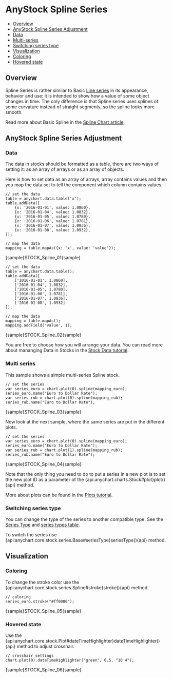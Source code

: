 # AnyStock Spline Series

* [Overview](#overview)
* [AnyStock Spline Series Adjustment](#anystock_spline_series_adjustment)
 * [Data](#data)
 * [Multi-series](#multi_series)
 * [Switching series type](#switching_series_type)
* [Visualization](#visualization)
 * [Coloring](#coloring)
 * [Hovered state](#hovered_state)

## Overview

Spline Series is rather similar to Basic [Line series](Line) in its appearance, behavior and use: it is intended to show how a value of some object changes in time. The only difference is that Spline series uses splines of some curvature instead of straight segments, so the spline looks more smooth.

Read more about Basic Spline in the [Spline Chart article](../../Basic_Charts/Spline_Chart).

## AnyStock Spline Series Adjustment

### Data 

The data in stocks should be formatted as a table, there are two ways of setting it: as an array of arrays or as an array of objects. 

Here is how to set data as an array of arrays, array contains values and then you map the data set to tell the component which column contains values.

```
// set the data
table = anychart.data.table('x');
table.addData([
    {x: '2016-01-01', value: 1.0860},
    {x: '2016-01-04', value: 1.0832},
    {x: '2016-01-05', value: 1.0780},
    {x: '2016-01-06', value: 1.0781},
    {x: '2016-01-07', value: 1.0936},
    {x: '2016-01-08', value: 1.0932},
]);
  
// map the data
mapping = table.mapAs({x: 'x', value: 'value'});
```

{sample}STOCK\_Spline\_01{sample}

```
// set the data
table = anychart.data.table();
table.addData([
    ['2016-01-01', 1.0860],
    ['2016-01-04', 1.0832],
    ['2016-01-05', 1.0780],
    ['2016-01-06', 1.0781],
    ['2016-01-07', 1.0936],
    ['2016-01-08', 1.0932]
]);
  
// map the data
mapping = table.mapAs();
mapping.addField('value', 1);
```

{sample}STOCK\_Spline\_02{sample}

You are free to choose how you will arrange your data. You can read more about mananging Data in Stocks in the [Stock Data tutorial](../Data).

### Multi series

This sample shows a simple multi-series Spline stock. 

```  
// set the series
var series_euro = chart.plot(0).spline(mapping_euro);
series_euro.name("Euro to Dollar Rate");
var series_rub = chart.plot(0).spline(mapping_rub);
series_rub.name("Euro to Dollar Rate");
```

{sample}STOCK\_Spline\_03{sample}

Now look at the next sample, where the same series are put in the different plots.

```  
// set the series
var series_euro = chart.plot(0).spline(mapping_euro);
series_euro.name("Euro to Dollar Rate");
var series_rub = chart.plot(1).spline(mapping_rub);
series_rub.name("Euro to Dollar Rate");
```

{sample}STOCK\_Spline\_04{sample}

Note that the only thing you need to do to put a series in a new plot is to set the new plot ID as a parameter of the {api:anychart.charts.Stock#plot}plot(){api} method.

More about plots can be found in the [Plots tutorial](../Chart_Plots).

### Switching series type

You can change the type of the series to another compatible type. See the [Series Type](Series_Type) and [series types table](Supported_Series#list_of_supported_series).

To switch the series use {api:anychart.core.stock.series.Base#seriesType}seriesType(){api} method.

## Visualization

### Coloring

To change the stroke color use the {api:anychart.core.stock.series.Spline#stroke}stroke(){api} method.

```
// coloring
series_euro.stroke("#ff0000");
```
{sample}STOCK\_Spline\_05{sample}

### Hovered state

Use the {api:anychart.core.stock.Plot#dateTimeHighlighter}dateTimeHighlighter(){api} method to adjust crosshair.

```
// crosshair settings
chart.plot(0).dateTimeHighlighter("green", 0.5, "10 4");
```

{sample}STOCK\_Spline\_06{sample}